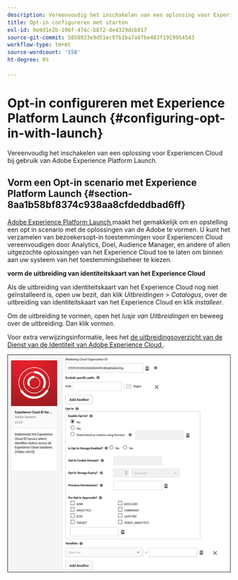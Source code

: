 ```yaml
---
description: Vereenvoudig het inschakelen van een oplossing voor Experiencen Cloud bij gebruik van Adobe Experience Platform Launch.
title: Opt-in configureren met starten
exl-id: 9e9d1e2b-196f-474c-b872-de4329dcb017
source-git-commit: 5858933e9d51ec97b1ba7a8fbe483f1919954543
workflow-type: tm+mt
source-wordcount: '158'
ht-degree: 0%

---
```


# Opt-in configureren met Experience Platform Launch {#configuring-opt-in-with-launch}

Vereenvoudig het inschakelen van een oplossing voor Experiencen Cloud bij gebruik van Adobe Experience Platform Launch.

## Vorm een Opt-in scenario met Experience Platform Launch {#section-8aa1b58bf8374c938aa8cfdeddbad6ff}

[ Adobe Experience Platform Launch ](https://experienceleague.adobe.com/docs/experience-platform/tags/home.html?lang=nl) maakt het gemakkelijk om en opstelling een opt in scenario met de oplossingen van de Adobe te vormen. U kunt het verzamelen van bezoekersopt-in toestemmingen voor Experiencen Cloud vereenvoudigen door Analytics, Doel, Audience Manager, en andere of allen uitgezochte oplossingen van het Experience Cloud toe te laten om binnen aan uw systeem van het toestemmingsbeheer te kiezen.

**vorm de uitbreiding van identiteitskaart van het Experience Cloud**

Als de uitbreiding van identiteitskaart van het Experience Cloud nog niet geïnstalleerd is, open uw bezit, dan klik *Uitbreidingen* > *Catalogus*, over de uitbreiding van identiteitskaart van het Experience Cloud en klik *installeer*.

Om de uitbreiding te vormen, open het *lusje van Uitbreidingen* en beweeg over de uitbreiding. Dan klik *vormen*.

Voor extra verwijzingsinformatie, lees het [ de uitbreidingsoverzicht van de Dienst van de Identiteit van Adobe Experience Cloud ](https://experienceleague.adobe.com/docs/experience-platform/tags/extensions/client/id-service/overview.html).

![](assets/optin-launch.jpg)
